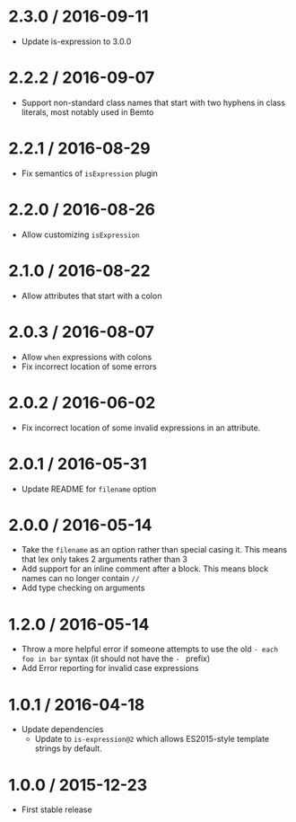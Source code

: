 2.3.0 / 2016-09-11
==================

  * Update is-expression to 3.0.0

2.2.2 / 2016-09-07
==================

  * Support non-standard class names that start with two hyphens in class
    literals, most notably used in Bemto

2.2.1 / 2016-08-29
==================

  * Fix semantics of `isExpression` plugin

2.2.0 / 2016-08-26
==================

  * Allow customizing `isExpression`

2.1.0 / 2016-08-22
==================

  * Allow attributes that start with a colon

2.0.3 / 2016-08-07
==================

  * Allow `when` expressions with colons
  * Fix incorrect location of some errors

2.0.2 / 2016-06-02
==================

  * Fix incorrect location of some invalid expressions in an attribute.

2.0.1 / 2016-05-31
==================

  * Update README for `filename` option

2.0.0 / 2016-05-14
==================

  * Take the `filename` as an option rather than special casing it.  This means that lex only takes 2 arguments rather than 3
  * Add support for an inline comment after a block.  This means block names can no longer contain `//`
  * Add type checking on arguments

1.2.0 / 2016-05-14
==================

  * Throw a more helpful error if someone attempts to use the old `- each foo in bar` syntax (it should not have the `- ` prefix)
  * Add Error reporting for invalid case expressions

1.0.1 / 2016-04-18
==================

  * Update dependencies
    - Update to `is-expression@2` which allows ES2015-style template strings
      by default.

1.0.0 / 2015-12-23
==================

  * First stable release

